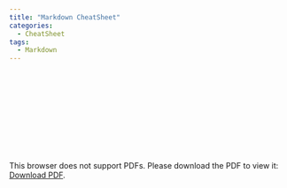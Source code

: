 ```yaml
---
title: "Markdown CheatSheet"
categories:
  - CheatSheet
tags:
  - Markdown
---
```


<object data="/assets/files/markdown-cheatsheet.pdf" type="application/pdf" width="700px" height="700px">
    <embed src="/assets/files/markdown-cheatsheet.pdf">
        <p>This browser does not support PDFs. Please download the PDF to view it: <a href="/assets/files/markdown-cheatsheet.pdf">Download PDF</a>.</p>
    </embed>
</object>